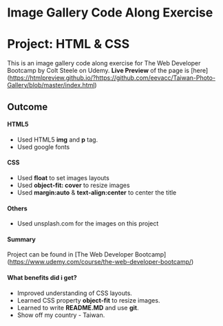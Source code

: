 # Image Gallery Code Along Exercise 
# Project: HTML & CSS 
This is an image gallery code along exercise for The Web Developer Bootcamp by Colt Steele on Udemy.
**Live Preview** of the page is [here] (https://htmlpreview.github.io/?https://github.com/eevacc/Taiwan-Photo-Gallery/blob/master/index.html)
## Outcome
#### HTML5
* Used HTML5 **img** and **p** tag.
* Used google fonts 
#### CSS
* Used **float** to set images layouts
* Used **object-fit: cover** to resize images
* Used **margin:auto** & **text-align:center** to center the title


#### Others
* Used unsplash.com for the images on this project

#### Summary

Project can be found in [The Web Developer Bootcamp]
(https://www.udemy.com/course/the-web-developer-bootcamp/)

#### What benefits did i get?

* Improved understanding of CSS layouts.
* Learned CSS property **object-fit** to resize images.
* Learned to write **README.MD** and use **git**. 
* Show off my country - Taiwan. 